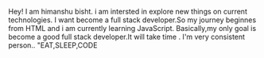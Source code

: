 Hey! I am himanshu bisht.
i am intersted in explore new things on current technologies.
I want become a full stack developer.So my journey beginnes from HTML
and i am currently learning JavaScript.
Basically,my only goal is become a good full stack developer.It will take time .
I'm very consistent person..
"EAT,SLEEP,CODE


<!---
HimanshuB02/HimanshuB02 is a ✨ special ✨ repository because its `README.md` (this file) appears on your GitHub profile.
You can click the Preview link to take a look at your changes.
--->

